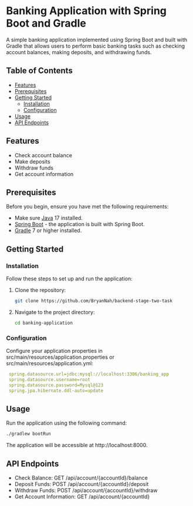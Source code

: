 # Banking Application with Spring Boot and Gradle

A simple banking application implemented using Spring Boot and built with Gradle that allows users to perform basic banking tasks such as checking account balances, making deposits, and withdrawing funds.

## Table of Contents

- [Features](#features)
- [Prerequisites](#prerequisites)
- [Getting Started](#getting-started)
    - [Installation](#installation)
    - [Configuration](#configuration)
- [Usage](#usage)
- [API Endpoints](#api-endpoints)

## Features

- Check account balance
- Make deposits
- Withdraw funds
- Get account information

## Prerequisites

Before you begin, ensure you have met the following requirements:

- Make sure [Java](https://www.oracle.com/java/technologies/downloads/) 17 installed.
- [Spring Boot](https://spring.io/projects/spring-boot) - the application is built with Spring Boot.
- [Gradle](https://gradle.org/install/) 7 or higher installed.

## Getting Started

### Installation

Follow these steps to set up and run the application:

1. Clone the repository:

   ```sh
   git clone https://github.com/BryanNah/backend-stage-two-task

2. Navigate to the project directory:
   ```sh
   cd banking-application
   
### Configuration

Configure your application properties in src/main/resources/application.properties or src/main/resources/application.yml:

   ```yaml
    spring.datasource.url=jdbc:mysql://localhost:3306/banking_app
    spring.datasource.username=root
    spring.datasource.password=Mysql@123
    spring.jpa.hibernate.ddl-auto=update
   ``` 

## Usage

Run the application using the following command:

   ```sh
   ./gradlew bootRun
   ```

The application will be accessible at http://localhost:8000.

## API Endpoints

- Check Balance: GET /api/account/{accountId}/balance
- Deposit Funds: POST /api/account/{accountId}/deposit
- Withdraw Funds: POST /api/account/{accountId}/withdraw
- Get Account Information: GET /api/account/{accountId}
